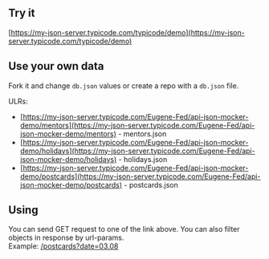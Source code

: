## Try it

[https://my-json-server.typicode.com/typicode/demo](https://my-json-server.typicode.com/typicode/demo)

## Use your own data

Fork it and change `db.json` values or create a repo with a `db.json` file.

ULRs:
- [https://my-json-server.typicode.com/Eugene-Fed/api-json-mocker-demo/mentors](https://my-json-server.typicode.com/Eugene-Fed/api-json-mocker-demo/mentors) - mentors.json
- [https://my-json-server.typicode.com/Eugene-Fed/api-json-mocker-demo/holidays](https://my-json-server.typicode.com/Eugene-Fed/api-json-mocker-demo/holidays) - holidays.json
- [https://my-json-server.typicode.com/Eugene-Fed/api-json-mocker-demo/postcards](https://my-json-server.typicode.com/Eugene-Fed/api-json-mocker-demo/postcards) - postcards.json

## Using
You can send GET request to one of the link above. You can also filter objects in response by url-params.  
Example: [/postcards?date=03.08](https://my-json-server.typicode.com/Eugene-Fed/api-json-mocker-demo/postcards?date=03.08)
